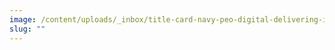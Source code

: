 ```yaml
---
image: /content/uploads/_inbox/title-card-navy-peo-digital-delivering-it-that-just-works-case-study-seal.jpg
slug: ""
---
```

